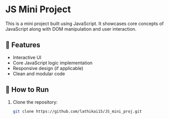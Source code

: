 # JS Mini Project

This is a mini project built using JavaScript. It showcases core concepts of JavaScript along with DOM manipulation and user interaction.

## 📌 Features

- Interactive UI
- Core JavaScript logic implementation
- Responsive design (if applicable)
- Clean and modular code

## 🚀 How to Run

1. Clone the repository:
   ```bash
   git clone https://github.com/lathikai15/JS_mini_proj.git
